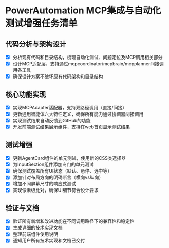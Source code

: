 # PowerAutomation MCP集成与自动化测试增强任务清单

## 代码分析与架构设计
- [x] 分析现有代码和目录结构，梳理自动化测试、问题定位及MCP调用相关部分
- [x] 设计MCP适配层，支持通过mcpcoordinator/mcpbrain/mcpplanner间接调用各工具
- [x] 确保设计方案不破坏原有代码架构和目录结构

## 核心功能实现
- [x] 实现MCPAdapter适配器，支持双路径调用（直接/间接）
- [x] 更新通用智能体六大特性定义，确保所有能力通过协调器间接调用
- [x] 实现测试结果自动反馈到GitHub的功能
- [x] 开发前端测试结果展示组件，支持在web首页显示测试结果

## 测试增强
- [x] 更新AgentCard组件的单元测试，使用新的CSS类选择器
- [x] 为InputSection组件添加专门的单元测试
- [x] 确保测试覆盖所有UI状态（默认、悬停、选中等）
- [x] 添加针对布局方向的明确断言（横向vs纵向）
- [x] 增加不同屏幕尺寸的响应式测试
- [x] 实现像素级比对，确保UI细节符合设计要求

## 验证与文档
- [x] 验证所有新增和改进功能在不同调用路径下的兼容性和稳定性
- [x] 生成详细的技术实现文档
- [x] 整理前端组件使用说明
- [x] 通知用户所有技术实现和文档已交付
